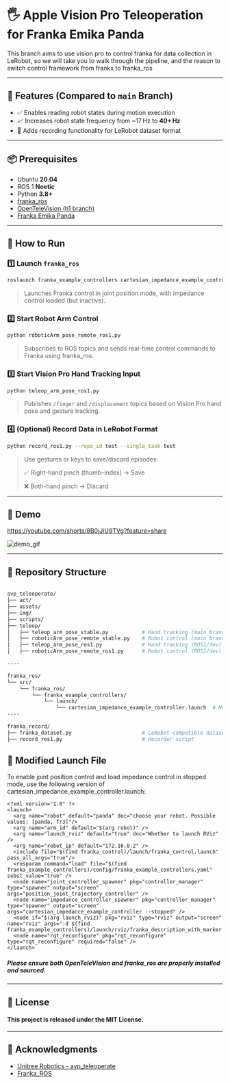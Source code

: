 # 🖐️ Apple Vision Pro Teleoperation for Franka Emika Panda 

This branch aims to use vision pro to control franka for data collection in LeRobot, so we will take you to walk through the pipeline, and the reason to switch control framework from frankx to franka_ros

---

## 🚀 Features (Compared to `main` Branch)

- ✅ Enables reading robot states during motion execution
- 📈 Increases robot state frequency from ~17 Hz to **40+ Hz**
- 📝 Adds recording functionality for LeRobot dataset format

---

## 📦 Prerequisites

- Ubuntu **20.04**
- ROS 1 **Noetic**
- Python **3.8+**
- [franka_ros](https://github.com/frankaemika/franka_ros.git)
- [OpenTeleVision (h1 branch)](https://github.com/unitreerobotics/avp_teleoperate.git)
- [Franka Emika Panda](https://franka.de/)

---

## 🧪 How to Run

### 1️⃣ Launch `franka_ros`
```bash
roslaunch franka_example_controllers cartesian_impedance_example_controller.launch robot_ip:=172.16.0.2 load_gripper:=true launch_rviz:=false 
```
> Launches Franka control in joint position mode, with impedance control loaded (but inactive).

### 2️⃣ Start Robot Arm Control
```bash
python roboticArm_pose_remote_ros1.py
```
> Subscribes to ROS topics and sends real-time control commands to Franka using franka_ros.

### 3️⃣ Start Vision Pro Hand Tracking Input
```bash
python teleop_arm_pose_ros1.py
```
> Publishes `/finger` and `/displacement` topics based on Vision Pro hand pose and gesture tracking.

### 4️⃣ (Optional) Record Data in LeRobot Format
```bash
python record_ros1.py --repo_id test --single_task test 
```
> Use gestures or keys to save/discard episodes:
> 
>   ✅ Right-hand pinch (thumb–index) → Save
> 
>   ❌ Both-hand pinch → Discard

---

## 🎥 Demo

https://youtube.com/shorts/8B0iJiU9TVg?feature=share

![demo_gif](https://github.com/user-attachments/assets/9849d4c4-e391-431a-b1c5-16a4aa3da3c2)

---

## 📁 Repository Structure 

```bash

avp_teleoperate/
├── act/
├── assets/
├── img/
├── scripts/
├── teleop/
│   ├── teleop_arm_pose_stable.py           # Hand tracking (main branch)
│   ├── roboticArm_pose_remote_stable.py    # Robot control (main branch)
│   ├── teleop_arm_pose_ros1.py             # Hand tracking (ROS1/dev)
│   ├── roboticArm_pose_remote_ros1.py      # Robot control (ROS1/dev)

----

franka_ros/
└── src/
    └── franka_ros/
        └── franka_example_controllers/
            └── launch/
                └── cartesian_impedance_example_controller.launch  # Modified launch file
----

franka_record/
├── franka_dataset.py                       # LeRobot-compatible dataset structure
├── record_ros1.py                          # Recorder script

```
## 🔧 Modified Launch File

To enable joint position control and load impedance control in stopped mode, use the following version of cartesian_impedance_example_controller.launch:

```
<?xml version="1.0" ?>
<launch>
  <arg name="robot" default="panda" doc="choose your robot. Possible values: [panda, fr3]"/>
  <arg name="arm_id" default="$(arg robot)" />
  <arg name="launch_rviz" default="true" doc="Whether to launch RViz" />
  <arg name="robot_ip" default="172.16.0.2" />
  <include file="$(find franka_control)/launch/franka_control.launch" pass_all_args="true"/>
  <rosparam command="load" file="$(find franka_example_controllers)/config/franka_example_controllers.yaml" subst_value="true" />
  <node name="joint_controller_spawner" pkg="controller_manager" type="spawner" output="screen" args="position_joint_trajectory_controller" />
  <node name="impedance_controller_spawner" pkg="controller_manager" type="spawner" output="screen" args="cartesian_impedance_example_controller --stopped" />
  <node if="$(arg launch_rviz)" pkg="rviz" type="rviz" output="screen" name="rviz" args="-d $(find franka_example_controllers)/launch/rviz/franka_description_with_marker.rviz"/>
  <node name="rqt_reconfigure" pkg="rqt_reconfigure" type="rqt_reconfigure" required="false" />
</launch>
```
##### Please ensure both OpenTeleVision and franka_ros are properly installed and sourced.
---

## 📝 License

#### This project is released under the MIT License.
---

## 🤝 Acknowledgments

- [Unitree Robotics - avp_teleoperate](https://github.com/unitreerobotics/avp_teleoperate.git)
- [Franka_ROS](https://github.com/frankarobotics/franka_ros.git)
